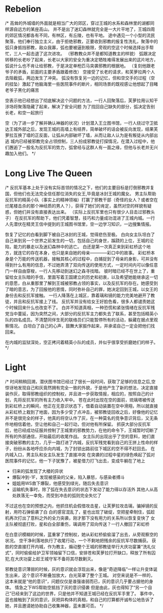 
# Rebelion

/*
高耸的外城墙的外面就是相当广大的郊区，穿过王城的水系和森林里的湖都同样源自远方的某座高山。
并不是出了迷幻森林就完全是一大片平地了，王城四周的郊区情况都各有不同，有林区，有丘陵，也有平地。
途中遇见一个小型的流民聚落，他们奉行独立主义，由于拒绝邪教，正要收到邪教的报复性洗礼，聚落中的弧只身抵挡邪教，敌众我寡，弧也要被逼到极限，旁观的空这个时候选择出手帮忙，三人一起击退了这次进攻。
（邪教教众并不是都知道教主的样貌）
弧跟决定转移的长老吵了起来，长老以大家的安全为重决定牺牲难得发展出来的这片地方，弧说什么也不肯让给邪教，于是决定单枪匹马突袭邪教的根据地。
（复刻他跟老爷子的矛盾，前面的主要矛盾跟着修改）
空接受了长老的请求，和芙萝拉两个人去阻截弧，两边发生了冲突。
弧没有恢复另一边的记忆，但和空交手的过程（空的挂坠）激起了他脑海里一些医院事件的断片，相同场景的既视感让他想起了目睹老爷子黑化的痛苦

空表示他已经想出了彻底解决这个问题的方法，一行人回聚落后，芙萝拉用认知干涉场将聚落隐藏了起来，解决了安全问题
为了找回自己缺失的部分，弧决定告别长老，和空一起旅行

空（为了进一步了解并确认神器的状况）计划潜入王立图书馆，一行人绕过守卫抵达王城外部之后，发现王城的高墙上有结界，简单破坏的话会被反向发现，结果芙萝拉互换了墙的正反面，让弧从内部破坏了墙，从而让敌人认为是有叛徒从内部出逃
城内已经被邪教完全占领控制，三人扮成邪教徒打探情况，在潜入过程中，他们邂逅了一股名为反抗军的势力，弧曾经与这群人有一面之缘，但他与长老并无兴趣加入他们。
*/

# Long Live The Queen

/*
反抗军基本上处于没有实际首领的情况之下，他们的主要目标是打倒邪教并复国，但他们也无法完全信任那位消失的女王,毕竟是冰封王城的魔女。
男主队帮助反抗军的精英小队（事实上的精神领袖）打赢了邪教干部（奇怪的女人？或者空在烂尾楼击杀的那个神经质的男人？），获得了她们的肯定，虽然对空的样貌有疑惑，但她们并没有直接表达出来。
（实际上反抗军里也只有很少人目击过邪教头子）
在反抗军的帮助下，他们凭着智慧，技巧和力量成功混进了王城内城。一行人先潜伏在精灵王信中提到的王城图书馆里，空一边学习知识，一边搜集情报。

恢复了记忆的白看到脚下被自己冰封的王城，觉得悲伤至极。
白向女主队坦白了自己来到另一个世界之前发生的一切，包括自己的身世，蹊跷的上位，王城的沦陷，能力的暴走以及迷幻森林中的逃亡。
白还是第一次真正来到彩虹桥这个地方，就连它的存在本身，也只是来自她的母亲————彩口中的故事。
彩虹桥本身是个万能的传送机器，接触其核心的过程中，白捕捉到了母亲的身影，可并没有得到什么有用的信息，不过她弄清了双向传送的使用方式，一定时间内可以像任意门一样自由穿梭，一行人先移动到迷幻之森寻找暗。
彼时暗已经不在世上了，重留给女主队暗的手信，里面写着王国建立的历史和初衷，以及希望她能继承这一切的意愿，白从重那里了解到王城被邪教占领的事实，以及反抗军的存在。她感受到了暗的意志，为了回报他的恩情，同时弥补自己的罪，她决定回到王城，以女王的身份去和反抗军接触。
一行人降落在上城区，靠着璃和镜的能力完美地避开了教徒，并且和反抗军接上了线。
反抗军并没有给女王好脸色看，很多人都谴责她这个时候回来什么也改变不了。
白并不知道真相，一种恐慌和紧张情绪在反抗军残党当中蔓延，因为突然之间，大部分的反抗军主力都失去了联系，甚至包括精英小队的四名成员。不清楚同伴生死的联络员们只能暂停所有的活动，躲藏在据点里观察情况。
白坦白了自己的心声，鼓舞大家振作起来，并承诺自己一定会把他们找回来。

在内城的监狱深处，空正拷问着精英小队的成员，并似乎很享受折磨她们的样子。
*/

# Light

/*
时间稍稍回溯，潜伏图书馆已经过了很长一段时间，获取了足够的信息之后,空惊讶地发现自己和灰竟然拥有完全一致的外貌，于是他产生了新的想法，决定直接装作灰，取得邪教组织的控制权，并且进一步获取情报，相应的，按照自己的计划，先将反抗军的所有主力收入牢中。
苍在此时出现在空的面前，琉璃塔被传送到彩虹桥上的瞬间，他正在无意识状态下，借着自动装置在空中滑翔，所以就直接从彩虹桥上栽到了地面，因为多少受了点冲击，被邪教徒回收之后，好像他的记忆并不是很完全的样子，他真的将空认作了灰，在一种莫名的竞争意识背后，又无条件地相信着他，空让他和自己一起行动，但对他有所保留。
抓获大部分反抗军后，他已经成功征服并控制了王城里的邪教势力，在他的命令下，王城暂时切断了所有的外部通信，开始最后的收尾作战。
女主队的出现出乎了空的意料，她们直接突破邪教的主力，几乎一路打进了内城，反抗军残党看到自己的王拼上性命的样子，纷纷从各地呼应杀向内城，为了封锁出路前往下城区的空不得不赶回去。
在内城入口，男主队和女主队发生了直接冲突
在突袭的过程中星的绿色唤起了弧对医院事件的记忆，他一下子犹豫了，被星借力打飞出去，变成牛躺在了地上

- 归来的弧发现了大楼的异状
- 爆裂冲到-1F，发现被感染的父亲，陷入暴怒，与感染者搏斗
- 姐姐用WS救下爆裂，他感受到绿光，随后失去意识
- 运输机失事时，除了弧在失去意识的状态下发动了能力得以存活外 其他人从高处跌落无一幸免，而受到冲击的弧则完全失忆了

不过这也在空的预想之内，他抓住机会假借攻击星，让芙萝拉攻击璃，骗掉镜的反射，用符石弹偷袭了白
白的感官混乱了，星也出现了破绽，空把星牵制住，弧趁机再次打出了意料之外的全力突袭，刚才那下没有用力的关系所以恢复变快了
女主队被彻底打败，星和白全部重伤，璃调用了双向传送？一行人撤回了彩虹桥

在白意识模糊的时候，蓝重掌了控制权，她从彩虹桥偷偷溜了出去，从旁观察空的状况。
空干净利落地执行了收尾行动，一个不剩地把残余的反抗军尽数捕获。
获胜的空直接打开内城，作为教主，煽动整个王城的邪教徒举行大庆功宴兼“洗礼仪式”，同时偷偷给护卫军领袖留下口信，安排苍和芙萝拉打开缺口，释放了所有囚犯,在大庆功宴上趁王城守军不备将其尽数剿灭。

邪教徒意识薄弱的时候，灰的意识就会浮现出来，像是“奇迹降临”一样让升变体诞生出来，这个意识不断叠加放大，白光笼罩了整个王城。
对空来说是不一样的，这本来就是“他的意识”，问题仅仅是谁强谁弱而已，灰的意识几乎要占据他的身体。
情急之下WS帮助空抵挡了灰的意识侵袭
但是由此，灰也得知了“另一个自己”已经来到了这边的世界，只是他并不知道王城已经在反抗军手里了。
事件中，蓝也接触到了灰的意识，灰把异构体的真相，和自己的打算都开诚布公地告诉了她，并且邀请她协助自己收集神器，蓝未置可否。
*/
